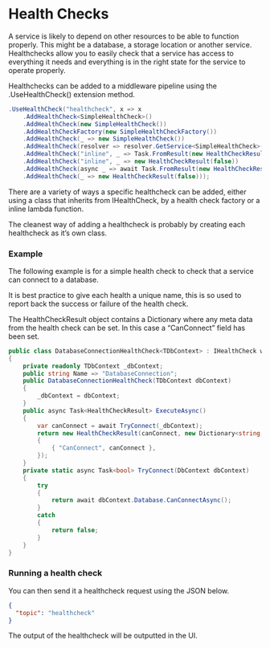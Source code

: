# Health Checks

A service is likely to depend on other resources to be able to function properly. This might be a database, a storage location or another service. Healthchecks allow you to easily check that a service has access to everything it needs and everything is in the right state for the service to operate properly.

 
Healthchecks can be added to a middleware pipeline using the .UseHealthCheck() extension method.

```csharp 
.UseHealthCheck("healthcheck", x => x
    .AddHealthCheck<SimpleHealthCheck>()
    .AddHealthCheck(new SimpleHealthCheck())
    .AddHealthCheckFactory(new SimpleHealthCheckFactory())
    .AddHealthCheck(_ => new SimpleHealthCheck())
    .AddHealthCheck(resolver => resolver.GetService<SimpleHealthCheck>())
    .AddHealthCheck("inline", _ => Task.FromResult(new HealthCheckResult(false)))
    .AddHealthCheck("inline", _ => new HealthCheckResult(false))
    .AddHealthCheck(async _ => await Task.FromResult(new HealthCheckResult(false)))
    .AddHealthCheck(_ => new HealthCheckResult(false)));
 ```

There are a variety of ways a specific healthcheck can be added, either using a class that inherits from IHealthCheck, by a health check factory or a inline lambda function.

The cleanest way of adding a healthcheck is probably by creating each healthcheck as it’s own class.

### Example
The following example is for a simple health check to check that a service can connect to a database.

It is best practice to give each health a unique name, this is so used to report back the success or failure of the health check.

The HealthCheckResult object contains a Dictionary where any meta data from the health check can be set. In this case a “CanConnect” field has been set.

```csharp 
public class DatabaseConnectionHealthCheck<TDbContext> : IHealthCheck where TDbContext : DbContext
{
    private readonly TDbContext _dbContext;
    public string Name => "DatabaseConnection";
    public DatabaseConnectionHealthCheck(TDbContext dbContext)
    {
        _dbContext = dbContext;
    }
    public async Task<HealthCheckResult> ExecuteAsync()
    {
        var canConnect = await TryConnect(_dbContext);
        return new HealthCheckResult(canConnect, new Dictionary<string, object>
        {
            { "CanConnect", canConnect },
        });
    }
    private static async Task<bool> TryConnect(DbContext dbContext)
    {
        try
        {
            return await dbContext.Database.CanConnectAsync();
        }
        catch
        {
            return false;
        }
    }
}
``` 

### Running a health check
You can then send it a healthcheck request using the JSON below.


```json
{
  "topic": "healthcheck"
}
 ```

The output of the healthcheck will be outputted in the UI.